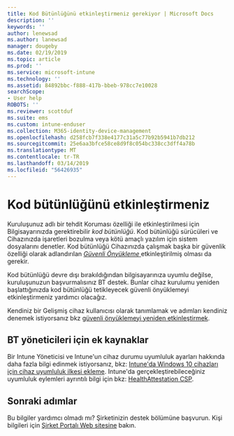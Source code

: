 ```yaml
---
title: Kod Bütünlüğünü etkinleştirmeniz gerekiyor | Microsoft Docs
description: ''
keywords: ''
author: lenewsad
ms.author: lanewsad
manager: dougeby
ms.date: 02/19/2019
ms.topic: article
ms.prod: ''
ms.service: microsoft-intune
ms.technology: ''
ms.assetid: 84892bbc-f888-417b-bbeb-978cc7e10028
searchScope:
- User help
ROBOTS: ''
ms.reviewer: scottduf
ms.suite: ems
ms.custom: intune-enduser
ms.collection: M365-identity-device-management
ms.openlocfilehash: d258fcb7f338e4177c31a5c77b92b5941b7db212
ms.sourcegitcommit: 25e6aa3bfce58ce8d9f8c054bc338cc3dff4a78b
ms.translationtype: MT
ms.contentlocale: tr-TR
ms.lasthandoff: 03/14/2019
ms.locfileid: "56426935"
---
```

# <a name="enable-code-integrity"></a>Kod bütünlüğünü etkinleştirmeniz

Kuruluşunuz adlı bir tehdit Koruması özelliği ile etkinleştirilmesi için Bilgisayarınızda gerektirebilir *kod bütünlüğü*. Kod bütünlüğü sürücüleri ve Cihazınızda işaretleri bozulma veya kötü amaçlı yazılım için sistem dosyalarını denetler. Kod bütünlüğü Cihazınızda çalışmak başka bir güvenlik özelliği olarak adlandırılan [ *Güvenli Önyükleme* ](https://docs.microsoft.com/windows/security/information-protection/secure-the-windows-10-boot-process#secure-boot) etkinleştirilmiş olması da gerekir. 

Kod bütünlüğü devre dışı bırakıldığından bilgisayarınıza uyumlu değilse, kuruluşunuzun başvurmalısınız BT destek. Bunlar cihaz kurulumu yeniden başlattığınızda kod bütünlüğü tetikleyecek güvenli önyüklemeyi etkinleştirmeniz yardımcı olacağız. 

Kendiniz bir Gelişmiş cihaz kullanıcısı olarak tanımlamak ve adımları kendiniz denemek istiyorsanız bkz [güvenli önyüklemeyi yeniden etkinleştirmek](https://docs.microsoft.com/windows-hardware/manufacture/desktop/disabling-secure-boot#re-enable-secure-boot).

## <a name="additional-resources-for-it-administrators"></a>BT yöneticileri için ek kaynaklar  
Bir Intune Yöneticisi ve Intune'un cihaz durumu uyumluluk ayarları hakkında daha fazla bilgi edinmek istiyorsanız, bkz: [Intune'da Windows 10 cihazları için cihaz uyumluluk ilkesi ekleme](https://docs.microsoft.com/intune/compliance-policy-create-windows#windows-10-and-later-policy-settings). Intune'da gerçekleştirebileceğiniz uyumluluk eylemleri ayrıntılı bilgi için bkz: [HealthAttestation CSP](https://docs.microsoft.com/windows/client-management/mdm/healthattestation-csp#a-href-idtake-policy-actionastep-8-take-appropriate-policy-action-based-on-evaluation-results).  

## <a name="next-steps"></a>Sonraki adımlar  
Bu bilgiler yardımcı olmadı mı? Şirketinizin destek bölümüne başvurun. Kişi bilgileri için [Şirket Portalı Web sitesine](https://go.microsoft.com/fwlink/?linkid=2010980) bakın.
